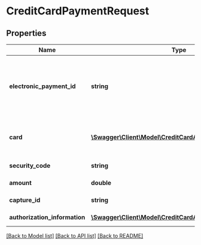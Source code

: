 # CreditCardPaymentRequest

## Properties
Name | Type | Description | Notes
------------ | ------------- | ------------- | -------------
**electronic_payment_id** | **string** | The electronic payment ID which uniquely identifies a saved card to charge.  You must include either the CardId or the Card element. | [optional] 
**card** | [**\Swagger\Client\Model\CreditCardAddRequest**](CreditCardAddRequest.md) | The credit card to charge.  You must provide either the ElectronicPaymentId or the Card. | [optional] 
**security_code** | **string** | The card security code (CSC number). | [optional] 
**amount** | **double** | The amount of the payment. | [optional] 
**capture_id** | **string** | The card&#39;s capture ID. | [optional] 
**authorization_information** | [**\Swagger\Client\Model\CreditCardAuthorizationInformation**](CreditCardAuthorizationInformation.md) | The card&#39;s authorization info | [optional] 

[[Back to Model list]](../README.md#documentation-for-models) [[Back to API list]](../README.md#documentation-for-api-endpoints) [[Back to README]](../README.md)



